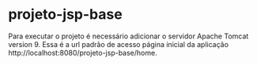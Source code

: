 # projeto-jsp-base

Para executar o projeto é necessário adicionar o servidor Apache Tomcat version 9.
Essa é a url padrão de acesso página inicial da aplicação http://localhost:8080/projeto-jsp-base/home.

